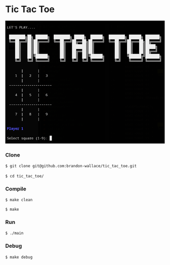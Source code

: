 # Tic Tac Toe

![screenshot_1](screenshot1.png)

### Clone

```
$ git clone git@github.com:brandon-wallace/tic_tac_toe.git

$ cd tic_tac_toe/
```

### Compile

```
$ make clean
```

```
$ make
```

### Run

```
$ ./main
```

### Debug

```
$ make debug
```
